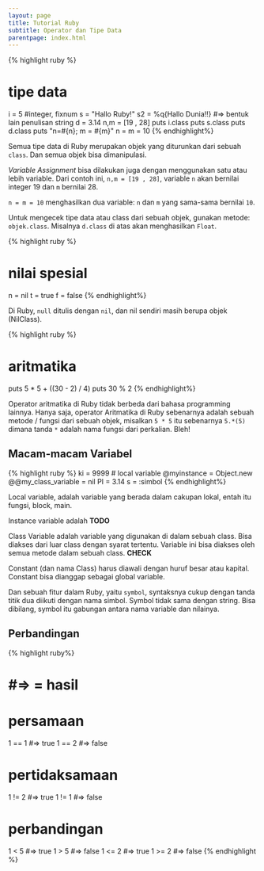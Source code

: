 ```yaml
---
layout: page
title: Tutorial Ruby
subtitle: Operator dan Tipe Data
parentpage: index.html
---
```


{% highlight ruby %}
# tipe data
i = 5 #integer, fixnum
s = "Hallo Ruby!" 
s2 = %q{Hallo Dunia!!} #=> bentuk lain penulisan string
d = 3.14
n,m = [19 , 28]
puts i.class
puts s.class
puts d.class
puts "n=#{n}; m = #{m}"
n = m = 10
{% endhighlight%}

Semua tipe data di Ruby merupakan objek yang diturunkan dari sebuah `class`. Dan semua objek bisa dimanipulasi.

*Variable Assignment* bisa dilakukan juga dengan menggunakan satu atau lebih variable. Dari contoh ini, `n,m = [19 , 28]`, variable `n` akan bernilai integer 19 dan `m` bernilai 28.

`n = m = 10` menghasilkan dua variable: `n` dan `m` yang sama-sama bernilai `10`.

Untuk mengecek tipe data atau class dari sebuah objek, gunakan metode: `objek.class`. Misalnya `d.class` di atas akan menghasilkan `Float`.

{% highlight ruby %}
# nilai spesial
n = nil
t = true
f = false
{% endhighlight%}

Di Ruby, `null` ditulis dengan `nil`, dan nil sendiri masih berupa objek (NilClass).

{% highlight ruby %}
# aritmatika
puts 5 * 5 + ((30 - 2) / 4)
puts 30 % 2
{% endhighlight%}

Operator aritmatika di Ruby tidak berbeda dari bahasa programming lainnya. Hanya saja, operator Aritmatika di Ruby sebenarnya adalah sebuah metode / fungsi dari sebuah objek, misalkan `5 * 5` itu sebenarnya `5.*(5)` dimana tanda `*` adalah nama fungsi dari perkalian. Bleh!

## Macam-macam Variabel

{% highlight ruby %}
ki = 9999 # local variable
@myinstance = Object.new
@@my_class_variable = nil
PI = 3.14
s = :simbol
{% endhighlight%}

Local variable, adalah variable yang berada dalam cakupan lokal, entah itu fungsi, block, main.

Instance variable adalah __TODO__

Class Variable adalah variable yang digunakan di dalam sebuah class. Bisa diakses dari luar class dengan syarat tertentu. Variable ini bisa diakses oleh semua metode dalam sebuah class. __CHECK__

Constant (dan nama Class) harus diawali dengan huruf besar atau kapital. Constant bisa dianggap sebagai global variable.

Dan sebuah fitur dalam Ruby, yaitu `symbol`, syntaksnya cukup dengan tanda titik dua diikuti dengan nama simbol. Symbol tidak sama dengan string. Bisa dibilang, symbol itu gabungan antara nama variable dan nilainya.

## Perbandingan 

{% highlight ruby%}
# #=> = hasil

# persamaan
1 == 1 #=> true
1 == 2 #=> false
# pertidaksamaan
1 != 2 #=> true
1 != 1 #=> false

# perbandingan
1 < 5 #=> true
1 > 5 #=> false
1 <= 2 #=> true
1 >= 2 #=> false
{% endhighlight %}